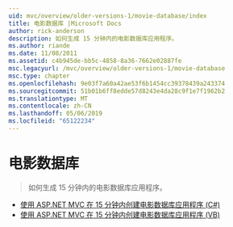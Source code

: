 ```yaml
---
uid: mvc/overview/older-versions-1/movie-database/index
title: 电影数据库 |Microsoft Docs
author: rick-anderson
description: 如何生成 15 分钟内的电影数据库应用程序。
ms.author: riande
ms.date: 11/08/2011
ms.assetid: c4b945de-bb5c-4858-8a36-7662e02887fe
msc.legacyurl: /mvc/overview/older-versions-1/movie-database
msc.type: chapter
ms.openlocfilehash: 9e03f7a60a42ae53f6b1454cc39378439a243374
ms.sourcegitcommit: 51b01b6ff8edde57d8243e4da28c9f1e7f1962b2
ms.translationtype: MT
ms.contentlocale: zh-CN
ms.lasthandoff: 05/06/2019
ms.locfileid: "65122234"
---
```

# <a name="movie-database"></a>电影数据库

> 如何生成 15 分钟内的电影数据库应用程序。

- [使用 ASP.NET MVC 在 15 分钟内创建电影数据库应用程序 (C#)](create-a-movie-database-application-in-15-minutes-with-asp-net-mvc-cs.md)
- [使用 ASP.NET MVC 在 15 分钟内创建电影数据库应用程序 (VB)](create-a-movie-database-application-in-15-minutes-with-asp-net-mvc-vb.md)
